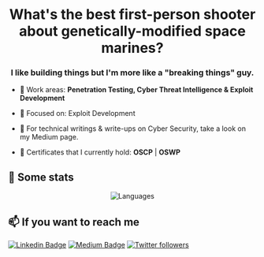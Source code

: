 <h1 align="center">What's the best first-person shooter about genetically-modified space marines?</h1>
<h3 align="center">I like building things but I'm more like a "breaking things" guy.</h3>

- 🔭 Work areas: **Penetration Testing, Cyber Threat Intelligence & Exploit Development**

- 🎯 Focused on: Exploit Development

- 📝 For technical writings & write-ups on Cyber Security, take a look on my Medium page.

- 📜 Certificates that I currently hold: **OSCP** | **OSWP**

## 📌 Some stats

<p align="center">
  <img  src="https://github-readme-stats.vercel.app/api/top-langs/?username=0xpr0N3rd&layout=compact&hide=html,css" alt="Languages" />
</p>

## 📫 If you want to reach me

[![Linkedin Badge](https://img.shields.io/badge/Anıl%20Celik-Connect%20on%20linkedin-black?style=for-the-badge&logo=linkedin)](https://www.linkedin.com/in/anilcelik97/) 
[![Medium Badge](https://img.shields.io/badge/Anıl%20Celik-follow%20on%20medium-black?style=for-the-badge&logo=medium)](https://anilcelik.medium.com)
[![Twitter followers](https://img.shields.io/badge/Anıl%20Celik-follow%20on%20twitter-black?style=for-the-badge&logo=twitter)](https://twitter.com/ccelikanil)
